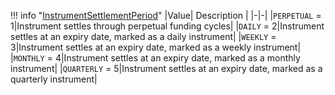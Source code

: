 !!! info "[InstrumentSettlementPeriod](/../../schemas/instrument_settlement_period)"
    |Value| Description |
    |-|-|
    |`PERPETUAL` = 1|Instrument settles through perpetual funding cycles|
    |`DAILY` = 2|Instrument settles at an expiry date, marked as a daily instrument|
    |`WEEKLY` = 3|Instrument settles at an expiry date, marked as a weekly instrument|
    |`MONTHLY` = 4|Instrument settles at an expiry date, marked as a monthly instrument|
    |`QUARTERLY` = 5|Instrument settles at an expiry date, marked as a quarterly instrument|
